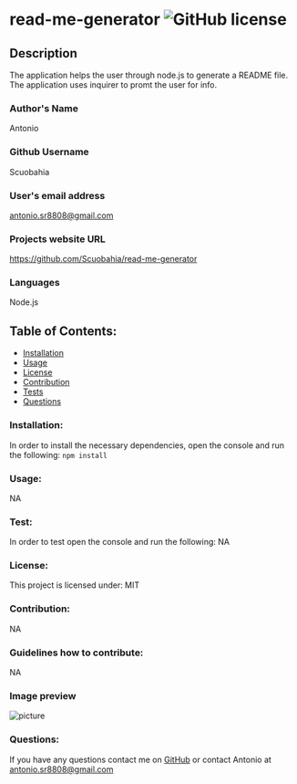 # read-me-generator ![GitHub license](https://img.shields.io/github/license/Naereen/StrapDown.js.svg)
## Description
  The application helps the user through node.js to generate a README file. The application uses inquirer to promt the user for info.
### Author's Name
Antonio
### Github Username
Scuobahia
### User's email address
antonio.sr8808@gmail.com
### Projects website URL
https://github.com/Scuobahia/read-me-generator
### Languages
Node.js
## Table of Contents:
- [Installation](#installation)
- [Usage](#usage)
- [License](#license)
- [Contribution](#contribution)
- [Tests](#test)
- [Questions](#questions)
### Installation:
In order to install the necessary dependencies, open the console and run the following:
```npm install```
### Usage:
NA
### Test:
In order to test open the console and run the following:
NA
### License:
This project is licensed under:
MIT
### Contribution:
NA
### Guidelines how to contribute:
NA
### Image preview
![picture](./images/me.jpeg)
### Questions:
If you have any questions contact me on [GitHub](https://github.com/Scuobahia) or contact 
Antonio at antonio.sr8808@gmail.com